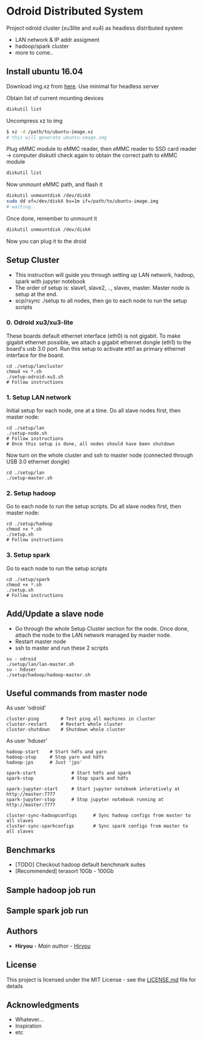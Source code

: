 # Odroid Distributed System

Project odroid cluster (xu3lite and xu4) as headless distributed system
- LAN network & IP addr assigment
- hadoop/spark cluster
- more to come..

## Install ubuntu 16.04
Download img.xz from [here](https://odroid.in/ubuntu_16.04lts/). Use minimal for headless server

Obtain list of current mounting devices
```bash
diskutil list
```

Uncompress xz to img
```bash
$ xz -d /path/to/ubuntu-image.xz
# this will generate ubuntu-image.img
```

Plug eMMC module to eMMC reader, then eMMC reader to SSD card reader -> computer
diskutil check again to obtain the correct path to eMMC module
```bash
diskutil list
```

Now unmount eMMC path, and flash it
```bash
diskutil unmountdisk /dev/diskX
sudo dd of=/dev/diskX bs=1m if=/path/to/ubuntu-image.img
# waiting..
```

Once done, remember to unmount it
```bash
diskutil unmountdisk /dev/diskX
```

Now you can plug it to the droid

## Setup Cluster

- This instruction will guide you through setting up LAN network, hadoop, spark with jupyter notebook
- The order of setup is: slave1, slave2, .., slavex, master. Master node is setup at the end.
- scp/rsync ./setup to all nodes, then go to each node to run the setup scripts

### 0. Odroid xu3/xu3-lite

These boards default ethernet interface (eth0) is not gigabit. To make gigabit ethernet possible, we attach a gigabit ethernet dongle (eth1) to the board's usb 3.0 port. Run this setup to activate eth1 as primary ethernet interface for the board.
```
cd ./setup/lancluster
chmod +x *.sh
./setup-odroid-xu3.sh
# Follow instructions
```

### 1. Setup LAN network

Initial setup for each node, one at a time. Do all slave nodes first, then master node:
```
cd ./setup/lan
./setup-node.sh
# Follow instructions
# Once this setup is done, all nodes should have been shutdown
```
Now turn on the whole cluster and ssh to master node (connected through USB 3.0 ethernet dongle)
```
cd ./setup/lan
./setup-master.sh
```

### 2. Setup hadoop

Go to each node to run the setup scripts. Do all slave nodes first, then master node:
```
cd ./setup/hadoop
chmod +x *.sh
./setup.sh
# Follow instructions
```

### 3. Setup spark

Go to each node to run the setup scripts
```
cd ./setup/spark
chmod +x *.sh
./setup.sh
# Follow instructions
```

## Add/Update a slave node

- Go through the whole Setup Cluster section for the node. Once done, attach the node to the LAN network managed by master node.
- Restart master node
- ssh to master and run these 2 scripts
```
su - odroid
./setup/lan/lan-master.sh
su - hduser
./setup/hadoop/hadoop-master.sh
```

## Useful commands from master node

As user 'odroid'
```
cluster-ping		# Test ping all machines in cluster
cluster-restart		# Restart whole cluster
cluster-shutdown 	# Shutdown whole cluster

```

As user 'hduser'
```
hadoop-start	# Start hdfs and yarn
hadoop-stop		# Stop yarn and hdfs
hadoop-jps		# Just 'jps'

spark-start				# Start hdfs and spark
spark-stop				# Stop spark and hdfs

spark-jupyter-start		# Start jupyter notebook interatively at http://master:7777
spark-jupyter-stop		# Stop jupyter notebook running at http://master:7777

cluster-sync-hadoopconfigs		# Sync hadoop configs from master to all slaves
cluster-sync-sparkconfigs		# Sync spark configs from master to all slaves
```

## Benchmarks
* [TODO] Checkout hadoop default benchmark suites
* [Recommended] terasort 10Gb - 100Gb  

## Sample hadoop job run

## Sample spark job run

## Authors

* **Hiryou** - *Main author* - [Hiryou](https://github.com/hiryou)

## License

This project is licensed under the MIT License - see the [LICENSE.md](LICENSE.md) file for details

## Acknowledgments

* Whatever...
* Inspiration
* etc

